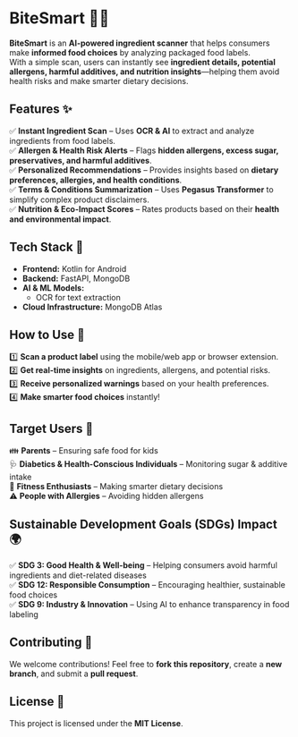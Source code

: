 # BiteSmart 🥗📱  

**BiteSmart** is an **AI-powered ingredient scanner** that helps consumers make **informed food choices** by analyzing packaged food labels.  
With a simple scan, users can instantly see **ingredient details, potential allergens, harmful additives, and nutrition insights**—helping them avoid health risks and make smarter dietary decisions.  

## Features ✨  
✅ **Instant Ingredient Scan** – Uses **OCR & AI** to extract and analyze ingredients from food labels.  
✅ **Allergen & Health Risk Alerts** – Flags **hidden allergens, excess sugar, preservatives, and harmful additives**.  
✅ **Personalized Recommendations** – Provides insights based on **dietary preferences, allergies, and health conditions**.  
✅ **Terms & Conditions Summarization** – Uses **Pegasus Transformer** to simplify complex product disclaimers.  
✅ **Nutrition & Eco-Impact Scores** – Rates products based on their **health and environmental impact**.  

## Tech Stack 🔧  
- **Frontend:** Kotlin for Android  
- **Backend:** FastAPI, MongoDB  
- **AI & ML Models:**  
  - OCR for text extraction  
- **Cloud Infrastructure:** MongoDB Atlas  

## How to Use 📲  
1️⃣ **Scan a product label** using the mobile/web app or browser extension.  
2️⃣ **Get real-time insights** on ingredients, allergens, and potential risks.  
3️⃣ **Receive personalized warnings** based on your health preferences.  
4️⃣ **Make smarter food choices** instantly!  

## Target Users 🎯  
👪 **Parents** – Ensuring safe food for kids  
🩺 **Diabetics & Health-Conscious Individuals** – Monitoring sugar & additive intake  
🥗 **Fitness Enthusiasts** – Making smarter dietary decisions  
⚠️ **People with Allergies** – Avoiding hidden allergens  

## Sustainable Development Goals (SDGs) Impact 🌍  
✅ **SDG 3: Good Health & Well-being** – Helping consumers avoid harmful ingredients and diet-related diseases  
✅ **SDG 12: Responsible Consumption** – Encouraging healthier, sustainable food choices  
✅ **SDG 9: Industry & Innovation** – Using AI to enhance transparency in food labeling  

## Contributing 🤝  
We welcome contributions! Feel free to **fork this repository**, create a **new branch**, and submit a **pull request**.  

## License 📜  
This project is licensed under the **MIT License**.  
